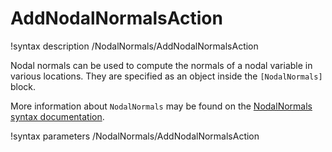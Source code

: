 # AddNodalNormalsAction

!syntax description /NodalNormals/AddNodalNormalsAction

Nodal normals can be used to compute the normals of a nodal variable in various locations.
They are specified as an object inside the `[NodalNormals]` block.

More information about `NodalNormals` may be found on the
[NodalNormals syntax documentation](syntax/NodalNormals/index.md).

!syntax parameters /NodalNormals/AddNodalNormalsAction
